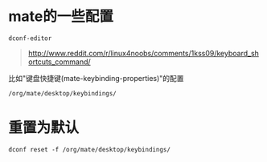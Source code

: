 # mate的一些配置

`dconf-editor`

> http://www.reddit.com/r/linux4noobs/comments/1kss09/keyboard_shortcuts_command/

比如"键盘快捷键(mate-keybinding-properties)"的配置

`/org/mate/desktop/keybindings/`

# 重置为默认
```
dconf reset -f /org/mate/desktop/keybindings/
```